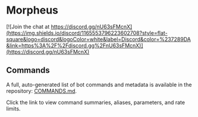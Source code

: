 # Morpheus
[![Join the chat at https://discord.gg/nU63sFMcnX](https://img.shields.io/discord/1165553796223602708?style=flat-square&logo=discord&logoColor=white&label=Discord&color=%237289DA&link=https%3A%2F%2Fdiscord.gg%2FnU63sFMcnX)](https://discord.gg/nU63sFMcnX) 

## Commands

A full, auto-generated list of bot commands and metadata is available in the repository: [COMMANDS.md](./COMMANDS.md).

Click the link to view command summaries, aliases, parameters, and rate limits.

